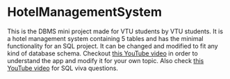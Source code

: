 # HotelManagementSystem

This is the DBMS mini project made for VTU students by VTU students. It is a hotel management system containing 5 tables and has the minimal functionality for an SQL project. It can be changed and modified to fit any kind of database schema. Checkout [this YouTube video](https://youtu.be/JZdMXUIMdQw) in order to understand the app and modify it for your own topic. Also check [this YouTube video](https://youtu.be/dQw4w9WdXcQ) for SQL viva questions.

